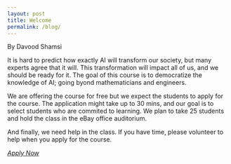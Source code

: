 ```yaml
---
layout: post
title: Welcome
permalink: /blog/
---
```


By Davood Shamsi 

It is hard to predict how exactly AI will transform our society, but many experts agree that it will. This transformation will impact all of us, and we should be ready for it. The goal of this course is to democratize the knowledge of AI; going byond mathematicians and engineers. 

We are offering the course for free but we expect the students to apply for the course. The application might take up to 30 mins, and our goal is to select students who are commited to learning. We plan to take 25 students and hold the class in the eBay office auditorium. 

And finally, we need help in the class. If you have time, please volunteer to help when you apply for the course. 


<a href="https://docs.google.com/forms/d/1uBJKlEwfSgo3ZzcnGw3sMHCCQ7OloIWNi6f3ABbPDB4"> *Apply Now*  </a>
